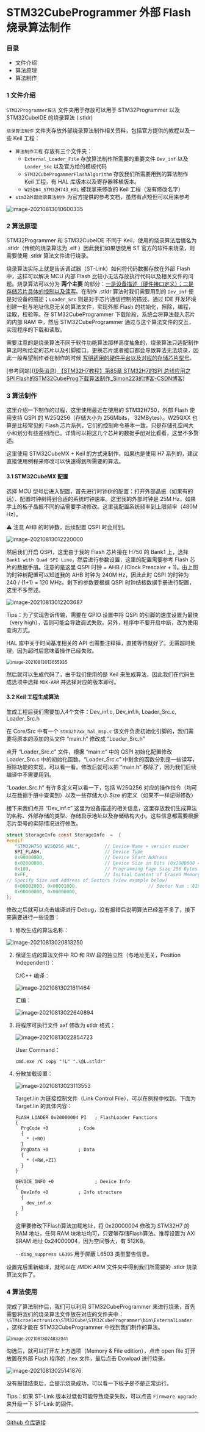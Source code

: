 # STM32CubeProgrammer 外部 Flash 烧录算法制作

### 目录

+ 文件介绍
+ 算法原理
+ 算法制作

<!--more-->

### 1 文件介绍

`STM32Programmer算法` 文件夹用于存放可以用于 STM32Programmer 以及 STM32CubeIDE 的烧录算法 (.stldr)

`烧录算法制作` 文件夹存放外部烧录算法制作相关资料，包括官方提供的教程以及一些 Keil 工程：

+ `算法制作工程` 存放有三个文件夹：
	+ `External_Loader_File` 存放算法制作所需要的重要文件 `Dev_inf` 以及 `Loader_Src` 以及官方给的模板代码
	+ `STM32CubeProgammerFlashAlgorithm` 存放我们所需要用到的算法制作 Keil 工程，有 HAL 库版本以及寄存器移植版本。
	+ `W25Q64_STM32H743_HAL` 被我拿来修改的 Keil 工程（没有修改名字）
+ `stm32外部烧录算法制作` 为官方提供的参考文档，虽然有点短但可以用来参考

![image-20210813010600335](https://gitee.com/zhuang-jiaxin_gitee/pictures/raw/master/image-20210813010600335.png)

### 2 算法原理

STM32Programmer 和 STM32CubeIDE 不同于 Keil，使用的烧录算法后缀名为 .stldr（传统的烧录算法为 .elf ）因此我们如果想使用 ST 官方的软件来烧录，则需要使用 .stldr 算法文件进行烧录。

烧录算法实际上就是告诉调试器（ST-Link）如何将代码数据存放在外部 Flash 中，这样可以解决 MCU 内部 Flash 比较小无法存放执行代码以及相关文件的问题。烧录算法可以分为 **两个主要** 的部分：<u>一是设备描述（硬件接口定义）；二是存储芯片具体的控制以及读写</u>。在制作 .stldr 算法时我们需要用到的 `Dev_inf` 便是对设备的描述；`Loader_Src` 则是对于芯片通信控制的描述。通过 IDE 开发环境创建一批与地址信息无关的算法文件，实现外部 Flash 的初始化，擦除，编程，读取，校验等。在 STM32CubeProgrammer 下载阶段，系统会将算法载入芯片的内部 RAM 中，然后 STM32CubeProgrammer 通过与这个算法文件的交互，实现程序的下载和读取。

需要注意的是烧录算法不同于软件功能算法那样高度抽象的，烧录算法只适配制作算法时所给定的芯片以及引脚接口。更换芯片或者接口都会导致算法无法烧录，因此一般希望制作者在制作的时候 <u>写明适用的硬件平台以及对应的存储芯片型号</u>。

[参考网站]([(9条消息) 【STM32H7教程】第85章 STM32H7的SPI 总线应用之SPI Flash的STM32CubeProg下载算法制作_Simon223的博客-CSDN博客](https://blog.csdn.net/Simon223/article/details/110133013?utm_medium=distribute.pc_relevant.none-task-blog-2~default~baidujs_title~default-5.base&spm=1001.2101.3001.4242)) 

### 3 算法制作

这里介绍一下制作的过程，这里使用最近在使用的 STM32H750，外部 Flash 使用支持 QSPI 的 W25Q256（存储大小为 256Mbits， 32MBytes）。W25QXX 也算是比较常见的 Flash 芯片系列，它们的控制命令基本一致，只是存储孔空间大小和划分有些差别而已。详情可以把这几个芯片的数据手册对比看看，这里不多赘述。

这里使用 STM32CubeMX + Keil 的方式来制作。如果也是使用 H7 系列的，建议直接使用例程来修改可以快速得到所需要的算法。

#### 3.1 STM32CubeMX 配置

选择 MCU 型号后进入配置，首先进行时钟树的配置：打开外部晶振（如果有的话）、配置时钟树得到合适的系统时钟速率。这里我的外部时钟是 25M Hz，如果手上的板子晶振不同的话需要手动修改。这里我配置系统频率到上限频率（480M Hz）。

:warning: 注意 AHB 的时钟数，后续配置 QSPI 时会用到。

![image-20210813012220000](https://gitee.com/zhuang-jiaxin_gitee/pictures/raw/master/image-20210813012220000.png)

然后我们开启 QSPI，这里由于我的 Flash 芯片接在 H750 的 Bank1 上，选择 `Bank1 with Quad SPI Line`，然后进行参数设置，这里的配置需要参考 Flash 芯片的数据手册。注意的是这里 QSPI 时钟 = AHB / (Clock Prescaler + 1)。由上图的时钟树配置可以知道我的 AHB 时钟为 240M Hz，因此此时 QSPI 的时钟为 240 / (1+1) = 120 MHz。剩下的参数要根据 QSPI 时钟结核数据手册进行配置，这里不多赘述。

![image-20210813012203687](https://gitee.com/zhuang-jiaxin_gitee/pictures/raw/master/image-20210813012203687.png)

Tips：为了实现告诉传输，需要在 GPIO 设置中将 QSPI 的引脚的速度设置为最快（very high），否则可能会导致调试失败。另外，程序中不要开启中断，改为使用查询方式。

HAL 库中关于时间基准相关的 API 也需要注释掉，直接等待就好了。无需超时处理，因为超时后意味着操作已经失败。

<img src="https://gitee.com/zhuang-jiaxin_gitee/pictures/raw/master/image-20210813013655935.png" alt="image-20210813013655935" style="zoom:80%;" />

然后就可以生成代码了，由于我们使用的是 Keil 来生成算法，因此我们在代码生成选项中选择 `MDK-ARM` 并选择对应的版本即可。

#### 3.2 Keil 工程生成算法

生成工程后我们需要加入4个文件：Dev_inf.c, Dev_inf.h, Loader_Src.c, Loader_Src.h

在 Core/Src 中有一个 `stm32h7xx_hal_msp.c` 该文件负责初始化引脚的，我们需要将原本的添加的头文件 “main.h” 修改成 “Loader_Src.h” 

点开 “Loader_Src.c” 文件，根据 “main.c” 中的 QSPI 初始化配置修改 Loader_Src.c 中的初始化函数。“Loader_Src.c” 中剩余的函数分别是一些读写，擦除功能的实现，可以看一看。修改后就可以把 “main.h” 移除了，因为我们后续编译中不需要用到。

“Loader_Src.h” 有许多定义可以看一下，包括 W25Q256 对应的操作指令（均可以在数据手册中查询到）以及一些存储大小 Size 的定义（如果不一样记得修改）

接下来我们点开 “Dev_inf.c” 这里为设备描述的相关信息，这里存放我们生成算法的名称、外部存储的类型、存储启示地址以及存储结构大小。这些信息都需要根据芯片型号的实际情况进行修改。

```c
struct StorageInfo const StorageInfo  =  {
#endif
   "STM32H750_W25Q256_HAL", 		// Device Name + version number
   SPI_FLASH,                       // Device Type  
   0x90000000,                      // Device Start Address
   0x02000000,                 	    // Device Size in Bits (0x2000000 = 33554432 bits = 32MBytes)
   0x100,                 			// Programming Page Size 256 Bytes
   0xFF,                       		// Initial Content of Erased Memory
// Specify Size and Address of Sectors (view example below)
   0x00002000, 0x00001000,     				 		// Sector Num : 8192 ,Sector Size: 4KBytes 
   0x00000000, 0x00000000,
};
```

修改之后就可以点击编译进行 Debug，没有报错后说明算法已经差不多了，接下来需要进行一些设置：

1. 修改生成的算法名称：

![image-20210813020813250](https://gitee.com/zhuang-jiaxin_gitee/pictures/raw/master/image-20210813020813250.png)

2. 保证生成的算法文件中 RO 和 RW 段的独立性（与地址无关，Position Independent）：

	C/C++ 编译：

	![image-20210813021611464](https://gitee.com/zhuang-jiaxin_gitee/pictures/raw/master/image-20210813021611464.png)

	汇编：

	![image-20210813022640894](https://gitee.com/zhuang-jiaxin_gitee/pictures/raw/master/image-20210813022640894.png)

3. 将程序可执行文件 axf 修改为 stldr 格式：

	![image-20210813022854723](https://gitee.com/zhuang-jiaxin_gitee/pictures/raw/master/image-20210813022854723.png)

	User Command：

	```
	cmd.exe /C copy "!L" ".\@L.stldr"

4. 分散加载设置：

	![image-20210813023113553](https://gitee.com/zhuang-jiaxin_gitee/pictures/raw/master/image-20210813023113553.png)

	Target.lin 为链接控制文件（Link Control File），可以在例程中找到。下面为 Target.lin 的具体内容：

	```
	FLASH_LOADER 0x20000004 PI   ; FlashLoader Functions
	{
	  PrgCode +0           ; Code
	  {
	    * (+RO)
	  }
	  PrgData +0           ; Data
	  {
	    * (+RW,+ZI)
	  }
	}
	
	DEVICE_INFO +0               ; Device Info
	{
	  DevInfo +0           ; Info structure
	  {
	    dev_inf.o
	  }
	}
	```

	这里要修改下Flash算法加载地址，将 0x20000004 修改为 STM32H7 的 RAM 地址，任何 RAM 块地址均可，只要够存储Flash算法。推荐设置为 AXI SRAM 地址 0x24000004，因为空间够大，有 512KB。

	`--diag_suppress L6305` 用于屏蔽 L6503 类型警告信息。

设置完后重新编译，就可以在  /MDK-ARM 文件夹中得到我们所需要的 .stldr 烧录算法文件了。

### 4 算法使用

完成了算法制作后，我们可以利用 STM32CubeProgrammer 来进行烧录，首先需要将我们的烧录算法文件放在对应的文件夹中：`\STMicroelectronics\STM32Cube\STM32CubeProgrammer\bin\ExternalLoader` ，这样才能在 STM32CubeProgrammer 中找到我们制作的算法。

<img src="https://gitee.com/zhuang-jiaxin_gitee/pictures/raw/master/image-20210813024832041.png" alt="image-20210813024832041" style="zoom:80%;" />

勾选后，就可以打开左上方选项（Memory & File edition），点击 open file 打开放置在外部 Flash 程序的 .hex 文件，最后点击 Dowload 进行烧录。

![image-20210813025141876](https://gitee.com/zhuang-jiaxin_gitee/pictures/raw/master/image-20210813025141876.png)

没有报错结束后，会提示烧录成功，可以看一下板子是不是正常运行。

Tips：如果 ST-Link 版本过低也可能导致烧录失败，可以点击 `Firmware upgrade` 来升级一下 ST-Link 的固件。

---

[Github 仓库链接](https://github.com/ChrisZ-NJU/STM32CubeProg_Algorithm.git)
